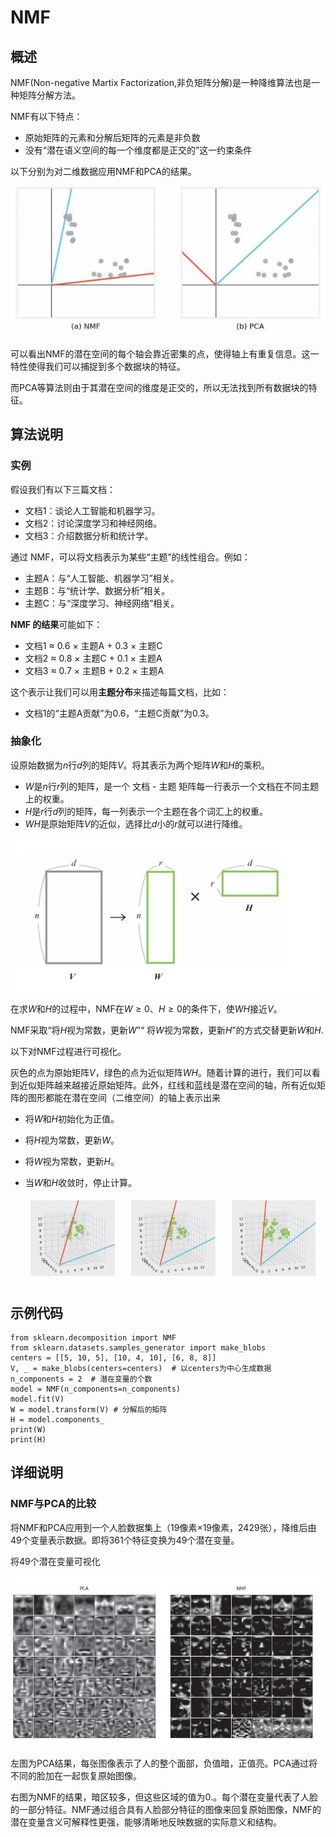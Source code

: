 # NMF

## 概述

NMF(Non-negative Martix Factorization,非负矩阵分解)是一种降维算法也是一种矩阵分解方法。

NMF有以下特点：

- 原始矩阵的元素和分解后矩阵的元素是非负数
- 没有“潜在语义空间的每一个维度都是正交的”这一约束条件

以下分别为对二维数据应用NMF和PCA的结果。

![1.png](images/1.png)

可以看出NMF的潜在空间的每个轴会靠近密集的点，使得轴上有重复信息。这一特性使得我们可以捕捉到多个数据块的特征。

而PCA等算法则由于其潜在空间的维度是正交的，所以无法找到所有数据块的特征。

## 算法说明

### 实例

假设我们有以下三篇文档：

- 文档1：谈论人工智能和机器学习。
- 文档2：讨论深度学习和神经网络。
- 文档3：介绍数据分析和统计学。

通过 NMF，可以将文档表示为某些“主题”的线性组合。例如：

- 主题A：与“人工智能、机器学习”相关。
- 主题B：与“统计学、数据分析”相关。
- 主题C：与“深度学习、神经网络”相关。

**NMF 的结果**可能如下：

- 文档1 ≈ 0.6 × 主题A + 0.3 × 主题C
- 文档2 ≈ 0.8 × 主题C + 0.1 × 主题A
- 文档3 ≈ 0.7 × 主题B + 0.2 × 主题A

这个表示让我们可以用**主题分布**来描述每篇文档，比如：

- 文档1的“主题A贡献”为0.6，“主题C贡献”为0.3。

### 抽象化

设原始数据为$n$行$d$列的矩阵$V$。将其表示为两个矩阵$W$和$H$的乘积。

- $W$是$n$行$r$列的矩阵，是一个 文档 - 主题 矩阵每一行表示一个文档在不同主题上的权重。
- $H$是$r$行$d$列的矩阵，每一列表示一个主题在各个词汇上的权重。
- $WH$是原始矩阵$V$的近似，选择比$d$小的$r$就可以进行降维。

![2.png](images/2.png)

在求$W$和$H$的过程中，NMF在$W ≥ 0、H ≥ 0$的条件下，使$WH$接近$V$。

NMF采取“将$H$视为常数，更新$W$”“ 将$W$视为常数，更新$H$”的方式交替更新$W$和$H$.

以下对NMF过程进行可视化。

灰色的点为原始矩阵$V$，绿色的点为近似矩阵$WH$。随着计算的进行，我们可以看到近似矩阵越来越接近原始矩阵。此外，红线和蓝线是潜在空间的轴，所有近似矩阵的图形都能在潜在空间（二维空间）的轴上表示出来

- 将$W$和$H$初始化为正值。

- 将$H$视为常数，更新$W$。

- 将$W$视为常数，更新$H$。

- 当$W$和$H$收敛时，停止计算。

  ![3.png](images/3.png)

## 示例代码

```
from sklearn.decomposition import NMF
from sklearn.datasets.samples_generator import make_blobs
centers = [[5, 10, 5], [10, 4, 10], [6, 8, 8]]
V, _ = make_blobs(centers=centers)  # 以centers为中心生成数据
n_components = 2  # 潜在变量的个数
model = NMF(n_components=n_components)
model.fit(V)
W = model.transform(V) # 分解后的矩阵
H = model.components_
print(W)
print(H)
```

## 详细说明

### NMF与PCA的比较

将NMF和PCA应用到一个人脸数据集上（19像素×19像素，2429张），降维后由49个变量表示数据。即将361个特征变换为49个潜在变量。

将49个潜在变量可视化

![4.png](images/4.png)

左图为PCA结果，每张图像表示了人的整个面部，负值暗，正值亮。PCA通过将不同的脸加在一起恢复原始图像。

右图为NMF的结果，暗区较多，但这些区域的值为0.。每个潜在变量代表了人脸的一部分特征。NMF通过组合具有人脸部分特征的图像来回复原始图像，NMF的潜在变量含义可解释性更强，能够清晰地反映数据的实际意义和结构。